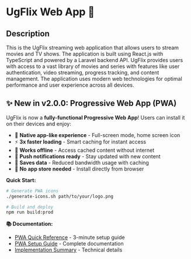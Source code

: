 # UgFlix Web App 📱

## Description
This is the UgFlix streaming web application that allows users to stream movies and TV shows. The application is built using React.js with TypeScript and powered by a Laravel backend API. UgFlix provides users with access to a vast library of movies and series with features like user authentication, video streaming, progress tracking, and content management. The application uses modern web technologies for optimal performance and user experience across all devices.

## ✨ New in v2.0.0: Progressive Web App (PWA)

UgFlix is now a **fully-functional Progressive Web App**! Users can install it on their devices and enjoy:

- 📱 **Native app-like experience** - Full-screen mode, home screen icon
- ⚡ **3x faster loading** - Smart caching for instant access
- 🔌 **Works offline** - Access cached content without internet
- 🔔 **Push notifications ready** - Stay updated with new content
- 💾 **Saves data** - Reduced bandwidth usage with caching
- 🚀 **No app store needed** - Install directly from browser

**Quick Start:**
```bash
# Generate PWA icons
./generate-icons.sh path/to/your/logo.png

# Build and deploy
npm run build:prod
```

**📚 Documentation:**
- [PWA Quick Reference](PWA_QUICK_REFERENCE.md) - 3-minute setup guide
- [PWA Setup Guide](PWA_SETUP_GUIDE.md) - Complete documentation
- [Implementation Summary](PWA_IMPLEMENTATION_SUMMARY.md) - Technical details